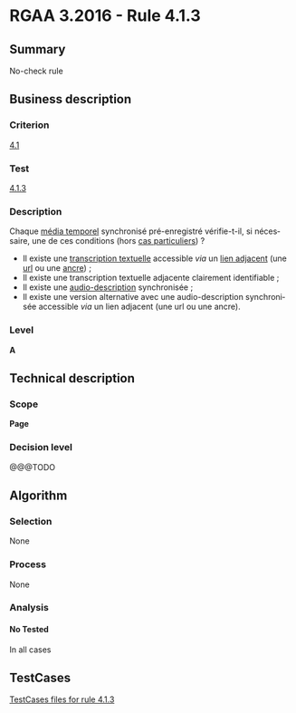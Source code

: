 # RGAA 3.2016 - Rule 4.1.3

## Summary
No-check rule


## Business description

### Criterion
[4.1](http://references.modernisation.gouv.fr/rgaa-accessibilite/criteres.html#crit-4-1)

### Test
[4.1.3](http://references.modernisation.gouv.fr/rgaa-accessibilite/criteres.html#test-4-1-3)

### Description
<div lang="fr">Chaque <a href="http://references.modernisation.gouv.fr/rgaa-accessibilite/glossaire.html#mdia-temporel-type-son-vido-et-synchronis">m&#xE9;dia temporel</a> synchronis&#xE9; pr&#xE9;-enregistr&#xE9; v&#xE9;rifie-t-il, si n&#xE9;cessaire, une de ces conditions (hors <a href="http://references.modernisation.gouv.fr/rgaa-accessibilite/cas-particuliers.html#cp-4-1,4-2,4-3,4-5,4-7,4-9,4-11,4-13" title="Cas particuliers pour le crit&#xE8;re 4.1">cas particuliers</a>)&nbsp;? <ul><li>Il existe une <a href="http://references.modernisation.gouv.fr/rgaa-accessibilite/glossaire.html#transcription-textuelle-media-temporel">transcription textuelle</a> accessible <i>via</i> un <a href="http://references.modernisation.gouv.fr/rgaa-accessibilite/glossaire.html#lien-adjacent">lien adjacent</a> (une <a href="http://references.modernisation.gouv.fr/rgaa-accessibilite/glossaire.html#url">url</a> ou une <a href="http://references.modernisation.gouv.fr/rgaa-accessibilite/glossaire.html#ancre">ancre</a>)&nbsp;;</li> <li>Il existe une transcription textuelle adjacente clairement identifiable&nbsp;;</li> <li>Il existe une <a href="http://references.modernisation.gouv.fr/rgaa-accessibilite/glossaire.html#audiodescription-synchronise-media-temporel">audio-description</a> synchronis&#xE9;e&nbsp;;</li> <li>Il existe une version alternative avec une audio-description synchronis&#xE9;e accessible <i>via</i> un lien adjacent (une url ou une ancre).</li> </ul></div>

### Level
**A**


## Technical description

### Scope
**Page**

### Decision level
@@@TODO


## Algorithm

### Selection
None

### Process
None

### Analysis

#### No Tested
In all cases


##  TestCases

[TestCases files for rule 4.1.3](https://github.com/Asqatasun/Asqatasun/tree/RGAA_3.2016/rules/rules-rgaa3.2016/src/test/resources/testcases/rgaa32016/Rgaa32016Rule040103/)


